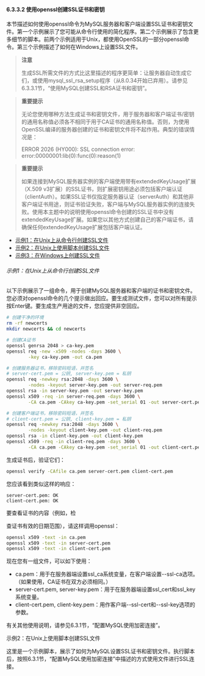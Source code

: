 #### 6.3.3.2 使用openssl创建SSL证书和密钥

本节描述如何使用openssl命令为MySQL服务器和客户端设置SSL证书和密钥文件。第一个示例展示了您可能从命令行使用的简化程序。第二个示例展示了包含更多细节的脚本。前两个示例适用于Unix，都使用OpenSSL的一部分openssl命令。第三个示例描述了如何在Windows上设置SSL文件。

> **注意**
>
> 生成SSL所需文件的方式比这里描述的程序更简单：让服务器自动生成它们，或使用mysql_ssl_rsa_setup程序（从8.0.34开始已弃用）。请参见6.3.3.1节，“使用MySQL创建SSL和RSA证书和密钥”。

> **重要提示**
>
> 无论您使用哪种方法生成证书和密钥文件，用于服务器和客户端证书/密钥的通用名称值必须各不相同于用于CA证书的通用名称值。否则，为使用OpenSSL编译的服务器创建的证书和密钥文件将不起作用。典型的错误情况是：
>
> ERROR 2026 (HY000): SSL connection error:
> error:00000001:lib(0):func(0):reason(1)

> **重要提示**
>
> 如果连接到MySQL服务器实例的客户端使用带有extendedKeyUsage扩展（X.509 v3扩展）的SSL证书，则扩展密钥用途必须包括客户端认证（clientAuth）。如果SSL证书仅指定服务器认证（serverAuth）和其他非客户端证书用途，则证书验证失败，客户端与MySQL服务器实例的连接失败。使用本主题中的说明使用openssl命令创建的SSL证书中没有extendedKeyUsage扩展。如果您以其他方式创建自己的客户端证书，请确保任何extendedKeyUsage扩展包括客户端认证。

- [示例1：在Unix上从命令行创建SSL文件](#示例1：在Unix上从命令行创建SSL文件)
- [示例2：在Unix上使用脚本创建SSL文件](#示例2：在Unix上使用脚本创建SSL文件)
- [示例3：在Windows上创建SSL文件](#示例3：在Windows上创建SSL文件)

###### 示例1：在Unix上从命令行创建SSL文件

以下示例展示了一组命令，用于创建MySQL服务器和客户端的证书和密钥文件。您必须对openssl命令的几个提示做出回应。要生成测试文件，您可以对所有提示按Enter键。要生成生产用途的文件，您应提供非空回应。

```bash
# 创建干净的环境
rm -rf newcerts
mkdir newcerts && cd newcerts

# 创建CA证书
openssl genrsa 2048 > ca-key.pem
openssl req -new -x509 -nodes -days 3600 \
        -key ca-key.pem -out ca.pem

# 创建服务器证书，移除密码短语，并签名
# server-cert.pem = 公钥, server-key.pem = 私钥
openssl req -newkey rsa:2048 -days 3600 \
        -nodes -keyout server-key.pem -out server-req.pem
openssl rsa -in server-key.pem -out server-key.pem
openssl x509 -req -in server-req.pem -days 3600 \
        -CA ca.pem -CAkey ca-key.pem -set_serial 01 -out server-cert.pem

# 创建客户端证书，移除密码短语，并签名
# client-cert.pem = 公钥, client-key.pem = 私钥
openssl req -newkey rsa:2048 -days 3600 \
        -nodes -keyout client-key.pem -out client-req.pem
openssl rsa -in client-key.pem -out client-key.pem
openssl x509 -req -in client-req.pem -days 3600 \
        -CA ca.pem -CAkey ca-key.pem -set_serial 01 -out client-cert.pem
```

生成证书后，验证它们：

```bash
openssl verify -CAfile ca.pem server-cert.pem client-cert.pem
```

您应该看到类似这样的响应：

```
server-cert.pem: OK
client-cert.pem: OK
```

要查看证书的内容（例如，检

查证书有效的日期范围），请这样调用openssl：

```bash
openssl x509 -text -in ca.pem
openssl x509 -text -in server-cert.pem
openssl x509 -text -in client-cert.pem
```

现在您有一组文件，可以如下使用：

- ca.pem：用于在服务器端设置ssl_ca系统变量，在客户端设置--ssl-ca选项。（如果使用，CA证书在双方必须相同。）
- server-cert.pem, server-key.pem：用于在服务器端设置ssl_cert和ssl_key系统变量。
- client-cert.pem, client-key.pem：用作客户端--ssl-cert和--ssl-key选项的参数。

有关其他使用说明，请参见6.3.1节，“配置MySQL使用加密连接”。

示例2：在Unix上使用脚本创建SSL文件

这里是一个示例脚本，展示了如何为MySQL设置SSL证书和密钥文件。执行脚本后，按照6.3.1节，“配置MySQL使用加密连接”中描述的方式使用文件进行SSL连接。